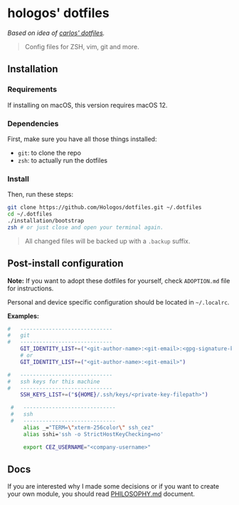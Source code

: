 # hologos' dotfiles

*Based on idea of [carlos' dotfiles](https://github.com/caarlos0/dotfiles).*

> Config files for ZSH, vim, git and more.

## Installation

### Requirements

If installing on macOS, this version requires macOS 12.

### Dependencies

First, make sure you have all those things installed:

- `git`: to clone the repo
- `zsh`: to actually run the dotfiles

### Install

Then, run these steps:

```bash
git clone https://github.com/Hologos/dotfiles.git ~/.dotfiles
cd ~/.dotfiles
./installation/bootstrap
zsh # or just close and open your terminal again.
```

> All changed files will be backed up with a `.backup` suffix.

## Post-install configuration

**Note:** If you want to adopt these dotfiles for yourself, check `ADOPTION.md` file for instructions.

Personal and device specific configuration should be located in `~/.localrc`.

**Examples:**

```bash
#   -----------------------------
#   git
#   -----------------------------
    GIT_IDENTITY_LIST+=("<git-author-name>:<git-email>:<gpg-signature-key>")
    # or
    GIT_IDENTITY_LIST+=("<git-author-name>:<git-email>")
```

```bash
#   -----------------------------
#   ssh keys for this machine
#   -----------------------------
    SSH_KEYS_LIST+=("${HOME}/.ssh/keys/<private-key-filepath>")
```

```bash
 #   -----------------------------
 #   ssh
 #   -----------------------------
     alias _="TERM=\"xterm-256color\" ssh_cez"
     alias sshi='ssh -o StrictHostKeyChecking=no'

     export CEZ_USERNAME="<company-username>"
```

## Docs

If you are interested why I made some decisions or if you want to create your own module, you should read [PHILOSOPHY.md](PHILOSOPHY.md) document.
